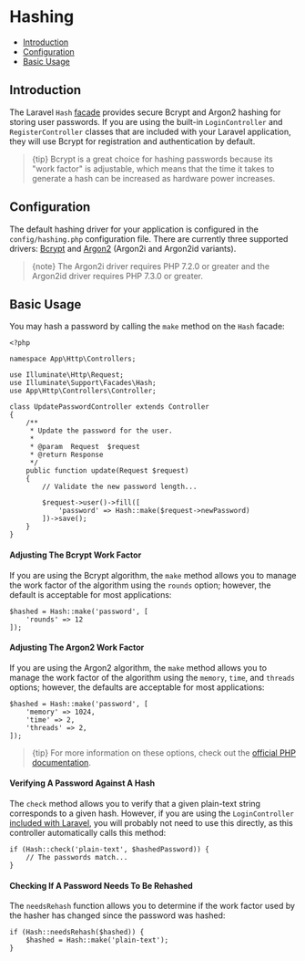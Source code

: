 # Hashing

- [Introduction](#introduction)
- [Configuration](#configuration)
- [Basic Usage](#basic-usage)

<a name="introduction"></a>
## Introduction

The Laravel `Hash` [facade](facades.md) provides secure Bcrypt and Argon2 hashing for storing user passwords. If you are using the built-in `LoginController` and `RegisterController` classes that are included with your Laravel application, they will use Bcrypt for registration and authentication by default.

> {tip} Bcrypt is a great choice for hashing passwords because its "work factor" is adjustable, which means that the time it takes to generate a hash can be increased as hardware power increases.

<a name="configuration"></a>
## Configuration

The default hashing driver for your application is configured in the `config/hashing.php` configuration file. There are currently three supported drivers: [Bcrypt](https://en.wikipedia.org/wiki/Bcrypt) and [Argon2](https://en.wikipedia.org/wiki/Argon2) (Argon2i and Argon2id variants).

> {note} The Argon2i driver requires PHP 7.2.0 or greater and the Argon2id driver requires PHP 7.3.0 or greater.

<a name="basic-usage"></a>
## Basic Usage

You may hash a password by calling the `make` method on the `Hash` facade:

    <?php

    namespace App\Http\Controllers;

    use Illuminate\Http\Request;
    use Illuminate\Support\Facades\Hash;
    use App\Http\Controllers\Controller;

    class UpdatePasswordController extends Controller
    {
        /**
         * Update the password for the user.
         *
         * @param  Request  $request
         * @return Response
         */
        public function update(Request $request)
        {
            // Validate the new password length...

            $request->user()->fill([
                'password' => Hash::make($request->newPassword)
            ])->save();
        }
    }

#### Adjusting The Bcrypt Work Factor

If you are using the Bcrypt algorithm, the `make` method allows you to manage the work factor of the algorithm using the `rounds` option; however, the default is acceptable for most applications:

    $hashed = Hash::make('password', [
        'rounds' => 12
    ]);

#### Adjusting The Argon2 Work Factor

If you are using the Argon2 algorithm, the `make` method allows you to manage the work factor of the algorithm using the `memory`, `time`, and `threads` options; however, the defaults are acceptable for most applications:

    $hashed = Hash::make('password', [
        'memory' => 1024,
        'time' => 2,
        'threads' => 2,
    ]);

> {tip} For more information on these options, check out the [official PHP documentation](https://secure.php.net/manual/en/function.password-hash.php).

#### Verifying A Password Against A Hash

The `check` method allows you to verify that a given plain-text string corresponds to a given hash. However, if you are using the `LoginController` [included with Laravel](authentication.md), you will probably not need to use this directly, as this controller automatically calls this method:

    if (Hash::check('plain-text', $hashedPassword)) {
        // The passwords match...
    }

#### Checking If A Password Needs To Be Rehashed

The `needsRehash` function allows you to determine if the work factor used by the hasher has changed since the password was hashed:

    if (Hash::needsRehash($hashed)) {
        $hashed = Hash::make('plain-text');
    }
